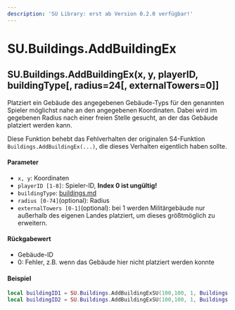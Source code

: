 ```yaml
---
description: 'SU Library: erst ab Version 0.2.0 verfügbar!'
---
```


# SU.Buildings.AddBuildingEx

## SU.Buildings.AddBuildingEx(x, y, playerID, buildingType\[, radius=24\[, externalTowers=0]]

Platziert ein Gebäude des angegebenen Gebäude-Typs für den genannten Spieler möglichst nahe an den angegebenen Koordinaten. Dabei wird im gegebenen Radius nach einer freien Stelle gesucht, an der das Gebäude platziert werden kann.

Diese Funktion behebt das Fehlverhalten der originalen S4-Funktion `Buildings.AddBuildingEx(...)`, die dieses Verhalten eigentlich haben sollte.

#### Parameter

* `x, y`: Koordinaten
* `playerID [1-8]`: Spieler-ID, **Index 0 ist ungültig!**
* `buildingType`: [buildings.md](../../api-enums/buildings.md "mention")
* `radius [0-74]`(optional): Radius
* `externalTowers [0-1]`(optional): bei 1 werden Militärgebäude nur außerhalb des eigenen Landes platziert, um dieses größtmöglich zu erweitern.

#### Rückgabewert

* Gebäude-ID
* 0: Fehler, z.B. wenn das Gebäude hier nicht platziert werden konnte

#### Beispiel

```lua
local buildingID1 = SU.Buildings.AddBuildingExSU(100,100, 1, Buildings.GUARDTOWERSMALL)    // Radius = 24
local buildingID2 = SU.Buildings.AddBuildingExSU(100,100, 1, Buildings.GUARDTOWERSMALL, 10)    // Radius = 10
```
